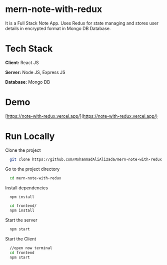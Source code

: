 # mern-note-with-redux
It is a Full Stack Note App. Uses Redux for state managing and stores user details in encrypted format in Mongo DB Database.

# Tech Stack
**Client:** React JS

**Server:** Node JS, Express JS

**Database:** Mongo DB

# Demo
[https://note-with-redux.vercel.app/](https://note-with-redux.vercel.app/)

# Run Locally
Clone the project
```bash
  git clone https://github.com/MohammadAliAlizada/mern-note-with-redux.git
```
Go to the project directory
```bash
  cd mern-note-with-redux
```
Install dependencies
```bash
  npm install
```
```bash
  cd frontend/
  npm install
```
Start the server
```bash
  npm start
```
Start the Client

```bash
  //open now terminal
  cd frontend
  npm start
```
